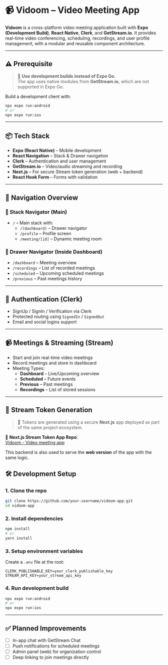 # 📹 Vidoom – Video Meeting App

**Vidoom** is a cross-platform video meeting application built with **Expo (Development Build)**, **React Native**, **Clerk**, and **GetStream.io**. It provides real-time video conferencing, scheduling, recordings, and user profile management, with a modular and reusable component architecture.

---

## ⚠️ Prerequisite

> 🚨 **Use development builds instead of Expo Go.**  
> The app uses native modules from **GetStream.io**, which are not supported in Expo Go.

Build a development client with:
```bash
npx expo run:android
# or
npx expo run:ios
```

---

## 📦 Tech Stack

- **Expo (React Native)** – Mobile development
- **React Navigation** – Stack & Drawer navigation
- **Clerk** – Authentication and user management
- **GetStream.io** – Video/audio streaming and recording
- **Next.js** – For secure Stream token generation (web + backend)
- **React Hook Form** – Forms with validation

---

## 🧭 Navigation Overview

### 🔁 Stack Navigator (Main)
- `/` – Main stack with:
  - `/(dashboard)` – Drawer navigator
  - `/profile` – Profile screen
  - `/meeting/[id]` – Dynamic meeting room

### 📂 Drawer Navigator (Inside Dashboard)
- `/dashboard` – Meeting overview
- `/recordings` – List of recorded meetings
- `/scheduled` – Upcoming scheduled meetings
- `/previous` – Past meetings history

---

## 🔐 Authentication (Clerk)

- SignUp / SignIn / Verification via Clerk
- Protected routing using `SignedIn` / `SignedOut`
- Email and social logins support

---

## 📹 Meetings & Streaming (Stream)

- Start and join real-time video meetings
- Record meetings and store in dashboard
- Meeting Types:
  - **Dashboard** – Live/Upcoming overview
  - **Scheduled** – Future events
  - **Previous** – Past meetings
  - **Recordings** – List of stored sessions

---

## 🔗 Stream Token Generation

> 🔐 Tokens are generated using a secure **Next.js** app deployed as part of the same project ecosystem.

🔗 **Next.js Stream Token App Repo**:  
[Vidoom - Video meeting app](https://github.com/HarpalSingh7395/vidoom)

This backend is also used to serve the **web version** of the app with the same logic.

## 🛠️ Development Setup

### 1. Clone the repo
```bash
git clone https://github.com/your-username/vidoom-app.git
cd vidoom-app
```

### 2. Install dependencies
```bash
npm install
# or
yarn install
```

### 3. Setup environment variables
Create a `.env` file at the root:
```
CLERK_PUBLISHABLE_KEY=your_clerk_publishable_key
STREAM_API_KEY=your_stream_api_key
```

### 4. Run development build
```bash
npx expo run:android
# or
npx expo run:ios
```

---

## ✅ Planned Improvements

- [ ] In-app chat with GetStream Chat
- [ ] Push notifications for scheduled meetings
- [ ] Admin panel (web) for organization control
- [ ] Deep linking to join meetings directly
